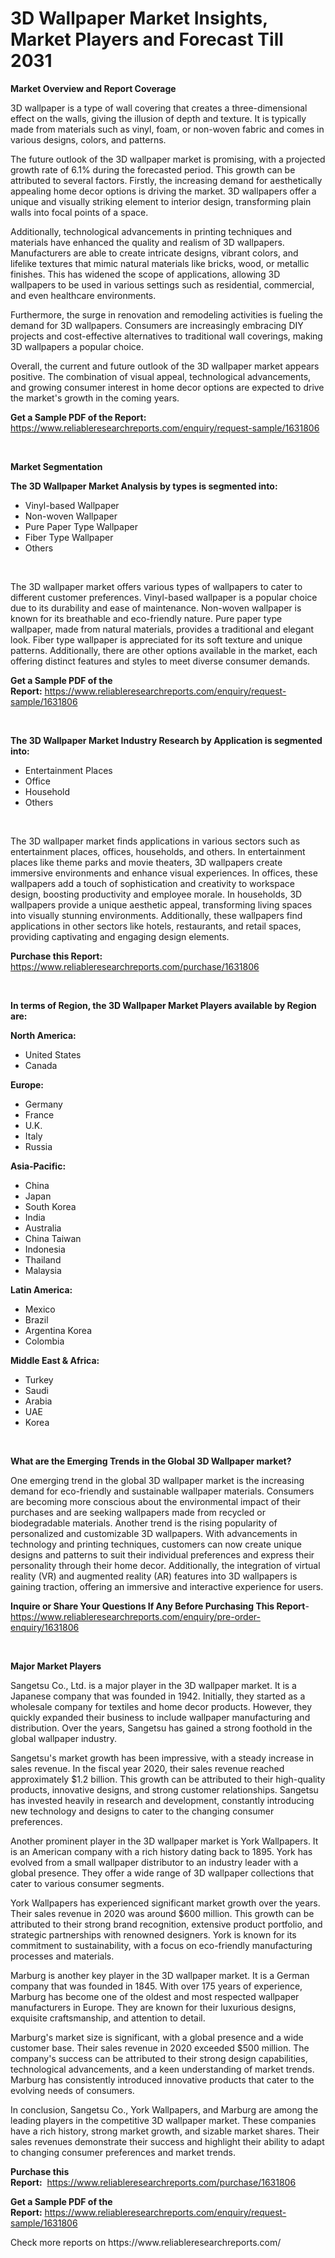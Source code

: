 <p><h1>3D Wallpaper Market Insights, Market Players and Forecast Till 2031</h1></p><p><strong>Market Overview and Report Coverage</strong></p>
<p><p>3D wallpaper is a type of wall covering that creates a three-dimensional effect on the walls, giving the illusion of depth and texture. It is typically made from materials such as vinyl, foam, or non-woven fabric and comes in various designs, colors, and patterns.</p><p>The future outlook of the 3D wallpaper market is promising, with a projected growth rate of 6.1% during the forecasted period. This growth can be attributed to several factors. Firstly, the increasing demand for aesthetically appealing home decor options is driving the market. 3D wallpapers offer a unique and visually striking element to interior design, transforming plain walls into focal points of a space.</p><p>Additionally, technological advancements in printing techniques and materials have enhanced the quality and realism of 3D wallpapers. Manufacturers are able to create intricate designs, vibrant colors, and lifelike textures that mimic natural materials like bricks, wood, or metallic finishes. This has widened the scope of applications, allowing 3D wallpapers to be used in various settings such as residential, commercial, and even healthcare environments.</p><p>Furthermore, the surge in renovation and remodeling activities is fueling the demand for 3D wallpapers. Consumers are increasingly embracing DIY projects and cost-effective alternatives to traditional wall coverings, making 3D wallpapers a popular choice.</p><p>Overall, the current and future outlook of the 3D wallpaper market appears positive. The combination of visual appeal, technological advancements, and growing consumer interest in home decor options are expected to drive the market's growth in the coming years.</p></p>
<p><strong>Get a Sample PDF of the Report:</strong> <a href="https://www.reliableresearchreports.com/enquiry/request-sample/1631806">https://www.reliableresearchreports.com/enquiry/request-sample/1631806</a></p>
<p>&nbsp;</p>
<p><strong>Market Segmentation</strong></p>
<p><strong>The 3D Wallpaper Market Analysis by types is segmented into:</strong></p>
<p><ul><li>Vinyl-based Wallpaper</li><li>Non-woven Wallpaper</li><li>Pure Paper Type Wallpaper</li><li>Fiber Type Wallpaper</li><li>Others</li></ul></p>
<p>&nbsp;</p>
<p><p>The 3D wallpaper market offers various types of wallpapers to cater to different customer preferences. Vinyl-based wallpaper is a popular choice due to its durability and ease of maintenance. Non-woven wallpaper is known for its breathable and eco-friendly nature. Pure paper type wallpaper, made from natural materials, provides a traditional and elegant look. Fiber type wallpaper is appreciated for its soft texture and unique patterns. Additionally, there are other options available in the market, each offering distinct features and styles to meet diverse consumer demands.</p></p>
<p><strong>Get a Sample PDF of the Report:</strong>&nbsp;<a href="https://www.reliableresearchreports.com/enquiry/request-sample/1631806">https://www.reliableresearchreports.com/enquiry/request-sample/1631806</a></p>
<p>&nbsp;</p>
<p><strong>The 3D Wallpaper Market Industry Research by Application is segmented into:</strong></p>
<p><ul><li>Entertainment Places</li><li>Office</li><li>Household</li><li>Others</li></ul></p>
<p>&nbsp;</p>
<p><p>The 3D wallpaper market finds applications in various sectors such as entertainment places, offices, households, and others. In entertainment places like theme parks and movie theaters, 3D wallpapers create immersive environments and enhance visual experiences. In offices, these wallpapers add a touch of sophistication and creativity to workspace design, boosting productivity and employee morale. In households, 3D wallpapers provide a unique aesthetic appeal, transforming living spaces into visually stunning environments. Additionally, these wallpapers find applications in other sectors like hotels, restaurants, and retail spaces, providing captivating and engaging design elements.</p></p>
<p><strong>Purchase this Report:</strong>&nbsp; <a href="https://www.reliableresearchreports.com/purchase/1631806">https://www.reliableresearchreports.com/purchase/1631806</a></p>
<p>&nbsp;</p>
<p><strong>In terms of Region, the 3D Wallpaper Market Players available by Region are:</strong></p>
<p>
    <p> <strong> North America: </strong>
        <ul>
            <li>United States</li>
            <li>Canada</li>
        </ul>
        </p> 
    <p> <strong> Europe: </strong>
        <ul>
            <li>Germany</li>
            <li>France</li>
            <li>U.K.</li>
            <li>Italy</li>
            <li>Russia</li>
        </ul>
        </p> 
    <p> <strong> Asia-Pacific: </strong>
        <ul>
            <li>China</li>
            <li>Japan</li>
            <li>South Korea</li>
            <li>India</li>
            <li>Australia</li>
            <li>China Taiwan</li>
            <li>Indonesia</li>
            <li>Thailand</li>
            <li>Malaysia</li>
        </ul>
        </p> 
    <p> <strong> Latin America: </strong>
        <ul>
            <li>Mexico</li>
            <li>Brazil</li>
            <li>Argentina Korea</li>
            <li>Colombia</li>
        </ul>
        </p> 
    <p> <strong> Middle East & Africa: </strong>
        <ul>
            <li>Turkey</li>
            <li>Saudi</li>
            <li>Arabia</li>
            <li>UAE</li>
            <li>Korea</li>
        </ul>
    </p>
    </p>
<p>&nbsp;</p>
<p><strong>What are the Emerging Trends in the Global 3D Wallpaper market?</strong></p>
<p><p>One emerging trend in the global 3D wallpaper market is the increasing demand for eco-friendly and sustainable wallpaper materials. Consumers are becoming more conscious about the environmental impact of their purchases and are seeking wallpapers made from recycled or biodegradable materials. Another trend is the rising popularity of personalized and customizable 3D wallpapers. With advancements in technology and printing techniques, customers can now create unique designs and patterns to suit their individual preferences and express their personality through their home decor. Additionally, the integration of virtual reality (VR) and augmented reality (AR) features into 3D wallpapers is gaining traction, offering an immersive and interactive experience for users.</p></p>
<p><strong>Inquire or Share Your Questions If Any Before Purchasing This Report</strong>- <a href="https://www.reliableresearchreports.com/enquiry/pre-order-enquiry/1631806">https://www.reliableresearchreports.com/enquiry/pre-order-enquiry/1631806</a></p>
<p>&nbsp;</p>
<p><strong>Major Market Players</strong></p>
<p><p>Sangetsu Co., Ltd. is a major player in the 3D wallpaper market. It is a Japanese company that was founded in 1942. Initially, they started as a wholesale company for textiles and home decor products. However, they quickly expanded their business to include wallpaper manufacturing and distribution. Over the years, Sangetsu has gained a strong foothold in the global wallpaper industry.</p><p>Sangetsu's market growth has been impressive, with a steady increase in sales revenue. In the fiscal year 2020, their sales revenue reached approximately $1.2 billion. This growth can be attributed to their high-quality products, innovative designs, and strong customer relationships. Sangetsu has invested heavily in research and development, constantly introducing new technology and designs to cater to the changing consumer preferences.</p><p>Another prominent player in the 3D wallpaper market is York Wallpapers. It is an American company with a rich history dating back to 1895. York has evolved from a small wallpaper distributor to an industry leader with a global presence. They offer a wide range of 3D wallpaper collections that cater to various consumer segments.</p><p>York Wallpapers has experienced significant market growth over the years. Their sales revenue in 2020 was around $600 million. This growth can be attributed to their strong brand recognition, extensive product portfolio, and strategic partnerships with renowned designers. York is known for its commitment to sustainability, with a focus on eco-friendly manufacturing processes and materials.</p><p>Marburg is another key player in the 3D wallpaper market. It is a German company that was founded in 1845. With over 175 years of experience, Marburg has become one of the oldest and most respected wallpaper manufacturers in Europe. They are known for their luxurious designs, exquisite craftsmanship, and attention to detail.</p><p>Marburg's market size is significant, with a global presence and a wide customer base. Their sales revenue in 2020 exceeded $500 million. The company's success can be attributed to their strong design capabilities, technological advancements, and a keen understanding of market trends. Marburg has consistently introduced innovative products that cater to the evolving needs of consumers.</p><p>In conclusion, Sangetsu Co., York Wallpapers, and Marburg are among the leading players in the competitive 3D wallpaper market. These companies have a rich history, strong market growth, and sizable market shares. Their sales revenues demonstrate their success and highlight their ability to adapt to changing consumer preferences and market trends.</p></p>
<p><strong>Purchase this Report:</strong>&nbsp;&nbsp;<a href="https://www.reliableresearchreports.com/purchase/1631806">https://www.reliableresearchreports.com/purchase/1631806</a></p>
<p></p>
<p><strong>Get a Sample PDF of the Report:</strong>&nbsp;<a href="https://www.reliableresearchreports.com/enquiry/request-sample/1631806">https://www.reliableresearchreports.com/enquiry/request-sample/1631806</a></p>
<p>Check more reports on https://www.reliableresearchreports.com/</p>